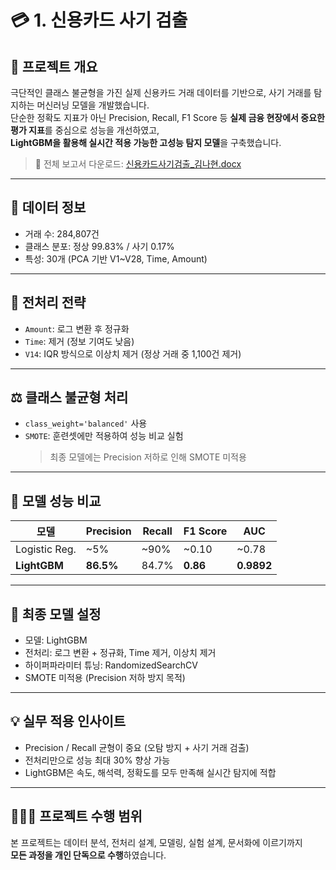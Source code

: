# 💳 1. 신용카드 사기 검출

## 📌 프로젝트 개요
극단적인 클래스 불균형을 가진 실제 신용카드 거래 데이터를 기반으로, 사기 거래를 탐지하는 머신러닝 모델을 개발했습니다.  
단순한 정확도 지표가 아닌 Precision, Recall, F1 Score 등 **실제 금융 현장에서 중요한 평가 지표**를 중심으로 성능을 개선하였고,  
**LightGBM을 활용해 실시간 적용 가능한 고성능 탐지 모델**을 구축했습니다.

> 📄 전체 보고서 다운로드: [신용카드사기검출_김나현.docx](./신용카드사기검출_김나현.docx)

---

## 🧾 데이터 정보
- 거래 수: 284,807건
- 클래스 분포: 정상 99.83% / 사기 0.17%
- 특성: 30개 (PCA 기반 V1~V28, Time, Amount)

---

## 🧪 전처리 전략
- `Amount`: 로그 변환 후 정규화
- `Time`: 제거 (정보 기여도 낮음)
- `V14`: IQR 방식으로 이상치 제거 (정상 거래 중 1,100건 제거)

---

## ⚖️ 클래스 불균형 처리
- `class_weight='balanced'` 사용
- `SMOTE`: 훈련셋에만 적용하여 성능 비교 실험
  > 최종 모델에는 Precision 저하로 인해 SMOTE 미적용

---

## 🤖 모델 성능 비교
| 모델          | Precision | Recall | F1 Score | AUC    |
|---------------|-----------|--------|----------|--------|
| Logistic Reg. |   ~5%     | ~90%   | ~0.10    | ~0.78  |
| **LightGBM**  | **86.5%** | 84.7%  | **0.86** | **0.9892** |

---

## 🧠 최종 모델 설정
- 모델: LightGBM
- 전처리: 로그 변환 + 정규화, Time 제거, 이상치 제거
- 하이퍼파라미터 튜닝: RandomizedSearchCV
- SMOTE 미적용 (Precision 저하 방지 목적)

---

## 💡 실무 적용 인사이트
- Precision / Recall 균형이 중요 (오탐 방지 + 사기 거래 검출)
- 전처리만으로 성능 최대 30% 향상 가능
- LightGBM은 속도, 해석력, 정확도를 모두 만족해 실시간 탐지에 적합

---

## 🙋🏻‍♀️ 프로젝트 수행 범위
본 프로젝트는 데이터 분석, 전처리 설계, 모델링, 실험 설계, 문서화에 이르기까지  
**모든 과정을 개인 단독으로 수행**하였습니다.
